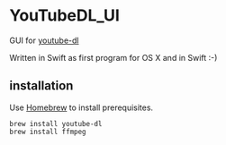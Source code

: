 # YouTubeDL_UI

GUI for [youtube-dl](https://rg3.github.io/youtube-dl/)

Written in Swift as first program for OS X and in Swift :-)

## installation
Use [Homebrew](http://brew.sh) to install prerequisites.
```shell
brew install youtube-dl
brew install ffmpeg
```

